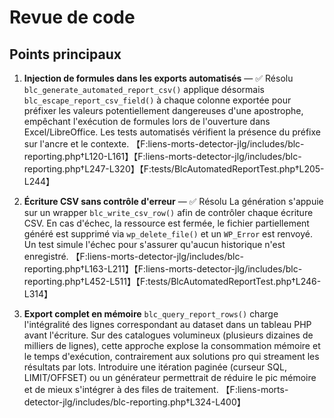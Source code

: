 # Revue de code

## Points principaux

1. **Injection de formules dans les exports automatisés** — ✅ Résolu
   `blc_generate_automated_report_csv()` applique désormais `blc_escape_report_csv_field()` à chaque colonne exportée pour préfixer les valeurs potentiellement dangereuses d'une apostrophe, empêchant l'exécution de formules lors de l'ouverture dans Excel/LibreOffice. Les tests automatisés vérifient la présence du préfixe sur l'ancre et le contexte. 【F:liens-morts-detector-jlg/includes/blc-reporting.php†L120-L161】【F:liens-morts-detector-jlg/includes/blc-reporting.php†L247-L320】【F:tests/BlcAutomatedReportTest.php†L205-L244】

2. **Écriture CSV sans contrôle d'erreur** — ✅ Résolu
   La génération s'appuie sur un wrapper `blc_write_csv_row()` afin de contrôler chaque écriture CSV. En cas d'échec, la ressource est fermée, le fichier partiellement généré est supprimé via `wp_delete_file()` et un `WP_Error` est renvoyé. Un test simule l'échec pour s'assurer qu'aucun historique n'est enregistré. 【F:liens-morts-detector-jlg/includes/blc-reporting.php†L163-L211】【F:liens-morts-detector-jlg/includes/blc-reporting.php†L452-L511】【F:tests/BlcAutomatedReportTest.php†L246-L314】

3. **Export complet en mémoire**
   `blc_query_report_rows()` charge l'intégralité des lignes correspondant au dataset dans un tableau PHP avant l'écriture. Sur des catalogues volumineux (plusieurs dizaines de milliers de lignes), cette approche explose la consommation mémoire et le temps d'exécution, contrairement aux solutions pro qui streament les résultats par lots. Introduire une itération paginée (curseur SQL, LIMIT/OFFSET) ou un générateur permettrait de réduire le pic mémoire et de mieux s'intégrer à des files de traitement. 【F:liens-morts-detector-jlg/includes/blc-reporting.php†L324-L400】
